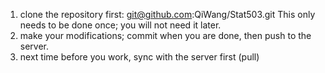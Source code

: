 1. clone the repository first: git@github.com:QiWang/Stat503.git This only needs to be done once; you will not need it later.
2. make your modifications; commit when you are done, then push to the server.
3. next time before you work, sync with the server first (pull)

